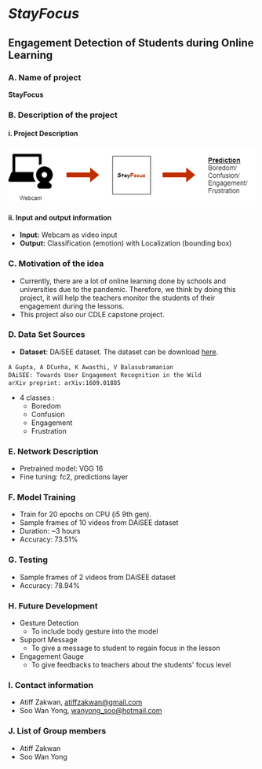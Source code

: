 # _**StayFocus**_

## Engagement Detection of Students during Online Learning

### A. Name of project

**StayFocus**

### B. Description of the project

#### i. Project Description
![Diagram](./StayFocus.png)


#### ii. Input and output information
- **Input:** Webcam as video input
- **Output:** Classification (emotion) with Localization (bounding box)

### C. Motivation of the idea
- Currently, there are a lot of online learning done by schools and universities due to the pandemic. Therefore, we think by doing this project, it will help the teachers monitor the students of their engagement during the lessons.
- This project also our CDLE capstone project.

### D. Data Set Sources
- **Dataset**: DAiSEE dataset. The dataset can be download [here](https://iith.ac.in/~daisee-dataset/).

```
A Gupta, A DCunha, K Awasthi, V Balasubramanian
DAiSEE: Towards User Engagement Recognition in the Wild
arXiv preprint: arXiv:1609.01885
```
- 4 classes :
    - Boredom
    - Confusion
    - Engagement
    - Frustration

### E. Network Description
- Pretrained model: VGG 16
- Fine tuning: fc2, predictions layer

### F. Model Training
- Train for 20 epochs on CPU (i5 9th gen).
- Sample frames of 10 videos from DAiSEE dataset
- Duration: ~3 hours
- Accuracy: 73.51%

### G. Testing
- Sample frames of 2 videos from DAiSEE dataset
- Accuracy: 78.94%

### H. Future Development
- Gesture Detection
    - To include body gesture into the model
- Support Message
    - To give a message to student to regain focus in the lesson
- Engagement Gauge
    - To give feedbacks to teachers about the students' focus level

### I. Contact information
- Atiff Zakwan, atiffzakwan@gmail.com
- Soo Wan Yong, wanyong_soo@hotmail.com

### J. List of Group members
- Atiff Zakwan
- Soo Wan Yong
